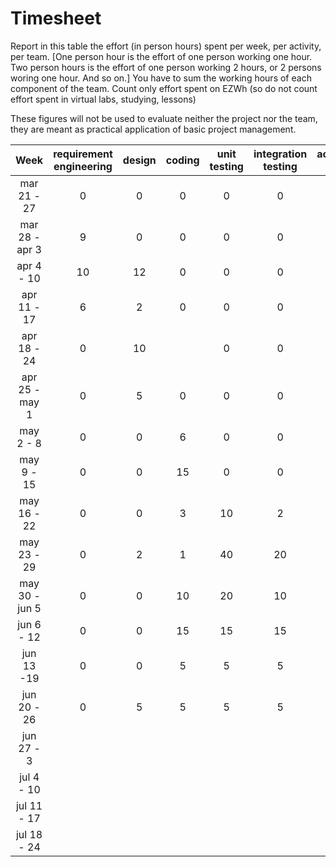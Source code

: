 # Timesheet

Report in this table the effort (in person hours) spent per week, per activity, per team. 
[One person hour is the effort of one person working one hour.
Two person hours is the effort of one person working 2 hours, or 2 persons woring one hour. And so on.]
You have to sum the working hours of each component of the team.
Count only effort spent on EZWh (so do not count effort spent in virtual labs, studying, lessons)

These figures will not be used to evaluate neither the project nor the team, they are meant as practical application of basic project management.

| Week | requirement engineering | design | coding | unit testing | integration testing | acceptance testing | management | git maven |
|:-----------:|:--------:|:-----------:|:-----------:|:----------:|:------------:|:---------------:|:-------------:|:--------------:|
| mar 21 - 27 | 0 | 0 | 0 | 0 | 0 | 0 | 0 | 0 |
| mar 28 - apr 3 | 9 | 0 | 0 | 0 | 0 | 0 | 0 | 0 ||
| apr 4 - 10 | 10 | 12 | 0 | 0 | 0 | 0 | 0 | 0 |
| apr 11 - 17| 6 | 2 | 0 | 0 | 0 | 0 | 0 | 0 |
| apr 18 - 24|0 |10 ||0 |0 | 0| 0| 0| 
| apr 25 - may 1 |0 |5 |0 |0 |0 |0 |0 |0 | 
| may 2 - 8  |0 |0 |6 |0 |0 |0 |0 |0 | 
| may 9 - 15| 0| 0| 15| 0| 0| 0| 0| 0| 
| may 16 - 22| 0| 0| 3|10 |2 | 0| 0|1 | 
| may 23 - 29| 0|2 |1 |40 |20 |3 | 0|1 | 
| may 30 - jun 5 |0 | 0|10 |20 |10 |30|0 |1 | 
| jun 6 - 12 | 0|0 |15 |15 |15 | 10 |2 |1 | 
| jun 13 -19 | 0| 0| 5|5 |5 |0 | 2|0 | 
| jun 20 - 26 | 0|5 |5 |5 |5 |0 |2 |1 | 
| jun 27 - 3 | | | | | | | | | 
| jul 4 - 10 | | | | | | | | | 
| jul 11 - 17 | | | | | | | | |
| jul 18 - 24 | | | | | | | | |

